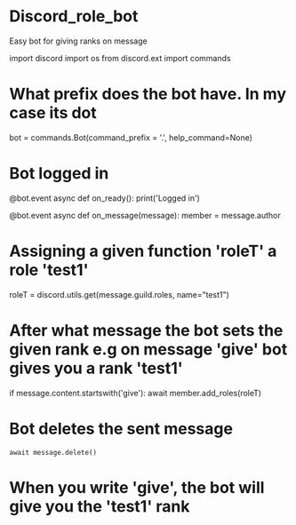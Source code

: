# Discord_role_bot
Easy bot for giving ranks on message



import discord
import os
from discord.ext import commands

# What prefix does the bot have. In my case its dot
bot = commands.Bot(command_prefix = '.', help_command=None)

# Bot logged in
@bot.event
async def on_ready():
    print('Logged in')

@bot.event
async def on_message(message):
  member = message.author
# Assigning a given function 'roleT' a role 'test1'
  roleT = discord.utils.get(message.guild.roles, name="test1")
# After what message the bot sets the given rank e.g on message 'give' bot gives you a rank 'test1'
  if message.content.startswith('give'):
    await member.add_roles(roleT)
# Bot deletes the sent message
    await message.delete() 
    
# When you write 'give', the bot will give you the 'test1' rank
